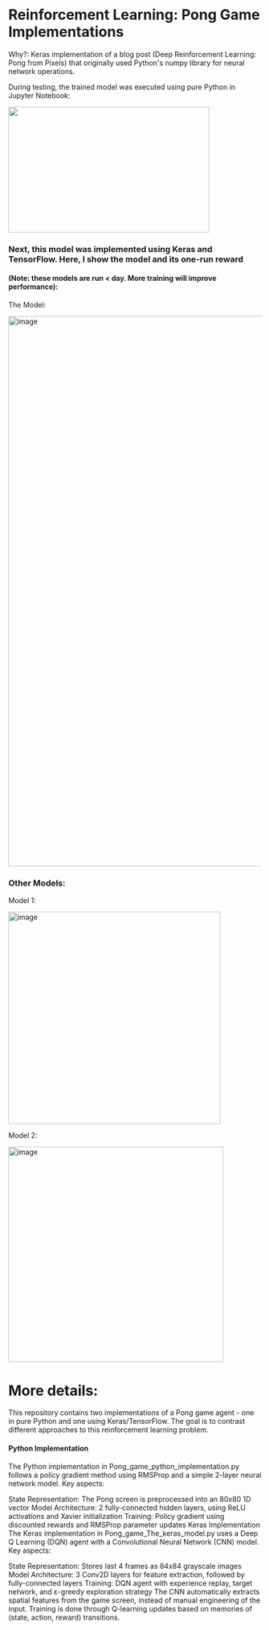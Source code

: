 

# Reinforcement Learning: Pong Game Implementations

 Why?: Keras implementation of a blog post (Deep Reinforcement Learning: Pong from Pixels) that originally used Python's numpy library for neural network operations.

During testing, the trained model was executed using pure Python in Jupyter Notebook:

<img src="https://github.com/zkhodzhaev/reinforcement_learning/assets/21960382/466749f6-33ca-4a2e-9509-8da9ed0e52a9" width="400" height="250">

### Next, this model was implemented using Keras and TensorFlow. Here, I show the model and its one-run reward 
#### (Note: these models are run < day. More training will improve performance):

The Model:

<img width="1094" alt="image" src="https://github.com/zkhodzhaev/reinforcement_learning/assets/21960382/63938ff6-66ed-4c16-affe-da680488def0">





### Other Models:
Model 1:

<img width="422" alt="image" src="https://github.com/zkhodzhaev/reinforcement_learning/assets/21960382/1b9f80b9-aecb-424c-b8ff-4d3d5d969749">


Model 2:

<img width="428" alt="image" src="https://github.com/zkhodzhaev/reinforcement_learning/assets/21960382/8c00cadf-fb0e-41b0-b238-136d9c226f2e">



# More details:

This repository contains two implementations of a Pong game agent - one in pure Python and one using Keras/TensorFlow. The goal is to contrast different approaches to this reinforcement learning problem.

#### Python Implementation

The Python implementation in Pong_game_python_implementation.py follows a policy gradient method using RMSProp and a simple 2-layer neural network model. Key aspects:

State Representation: The Pong screen is preprocessed into an 80x80 1D vector
Model Architecture: 2 fully-connected hidden layers, using ReLU activations and Xavier initialization
Training: Policy gradient using discounted rewards and RMSProp parameter updates
Keras Implementation
The Keras implementation in Pong_game_The_keras_model.py uses a Deep Q Learning (DQN) agent with a Convolutional Neural Network (CNN) model. Key aspects:

State Representation: Stores last 4 frames as 84x84 grayscale images
Model Architecture: 3 Conv2D layers for feature extraction, followed by fully-connected layers
Training: DQN agent with experience replay, target network, and ε-greedy exploration strategy
The CNN automatically extracts spatial features from the game screen, instead of manual engineering of the input. Training is done through Q-learning updates based on memories of (state, action, reward) transitions.

